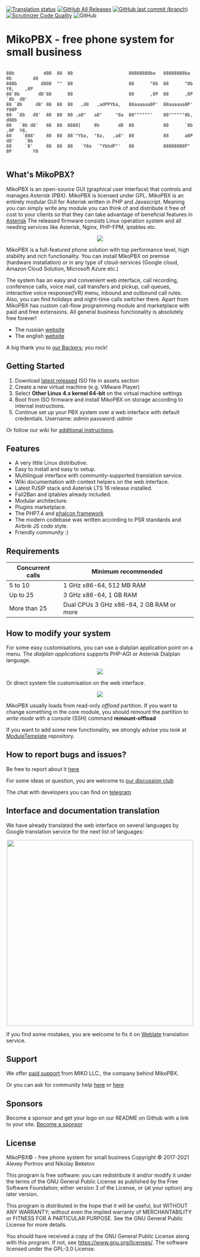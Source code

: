 [![Translation status](https://weblate.mikopbx.com/widgets/mikopbx/-/admin-web-interface/svg-badge.svg)](https://weblate.mikopbx.com/engage/mikopbx/?utm_source=widget)
[![GitHub All Releases](https://img.shields.io/github/downloads/mikopbx/core/total)](https://github.com/mikopbx/Core/releases)
[![GitHub last commit (branch)](https://img.shields.io/github/last-commit/mikopbx/core/develop?label=last%20commit%20on%20develop)](https://github.com/mikopbx/Core/tree/develop)
[![Scrutinizer Code Quality](https://scrutinizer-ci.com/g/mikopbx/Core/badges/quality-score.png?b=develop)](https://scrutinizer-ci.com/g/mikopbx/Core/?branch=develop)
![GitHub](https://img.shields.io/github/license/mikopbx/core)
# MikoPBX - free phone system for small business

```

88b           d88  88  88                     88888888ba   88888888ba  8b        d8
888b         d888  ""  88                     88      "8b  88      "8b  Y8,    ,8P
88`8b       d8'88      88                     88      ,8P  88      ,8P   `8b  d8'
88 `8b     d8' 88  88  88   ,d8   ,adPPYba,   88aaaaaa8P'  88aaaaaa8P'     Y88P
88  `8b   d8'  88  88  88 ,a8"   a8"     "8a  88""""""'    88""""""8b,     d88b
88   `8b d8'   88  88  8888[     8b       d8  88           88      `8b   ,8P  Y8,
88    `888'    88  88  88`"Yba,  "8a,   ,a8"  88           88      a8P  d8'    `8b
88     `8'     88  88  88   `Y8a  `"YbbdP"'   88           88888888P"  8P        Y8


```

## What's MikoPBX?

MikoPBX is an open-source GUI (graphical user interface) that controls and manages Asterisk (PBX). MikoPBX is licensed under GPL. MikoPBX is an entirely modular GUI for Asterisk written in PHP and Javascript. Meaning you can simply write any module you can think of and distribute it free of cost to your clients so that they can take advantage of beneficial features in [Asterisk](http://www.asterisk.org/ "Asterisk Home Page") 
The released firmware consists Linux operation system and all needing services like Asterisk, Nginx, PHP-FPM, iptables etc.


<p align="center">
    <a href="https://www.mikopbx.com">
        <img src="https://github.com/mikopbx/assets/raw/master/img/screenshots/ExtensionsList.png"/>
    </a>
</p>

MikoPBX is a full-featured phone solution with top performance level, high stability and rich functionality. You can install MikoPBX on premise (hardware installation) or in any type of cloud-services (Google cloud, Amazon Cloud Solution, Microsoft Azure etc.)

The system has an easy and convenient web interface, call recording, conference calls, voice mail, call transfers and pickup, call queues, interactive voice response(IVR) menu, inbound and outbound call rules. Also, you can find holidays and night-time calls switcher there. Apart from MikoPBX has custom call-flow programming module and marketplace with paid and free extensions. All general business functionality is absolutely free forever!

* The russian [website](https://www.mikopbx.ru)
* The english [website](https://www.mikopbx.com)

A big thank you to [our Backers](https://github.com/mikopbx/Core/blob/master/BACKERS.md); you rock!

## Getting Started
1. Download [latest released](https://github.com/mikopbx/Core/releases/latest) ISO file in assets section
2. Create a new virtual machine (e.g. VMware Player)
3. Select **Other Linux 4.x kernel 64-bit** on the virtual machine settings
4. Boot from ISO firmware and install MikoPBX on storage according to internal instructions.
5. Continue set up your PBX system over a web interface with default credentials. Username: *admin*  password: *admin*

Or follow our wiki for [additional instructions](https://wiki.mikopbx.com/en:setup#live_cd).

## Features
* A very little Linux distributive.
* Easy to install and easy to setup.
* Multilingual interface with community-supported translation service.
* Wiki documentation with context helpers on the web interface.
* Latest PJSIP stack and Asterisk LTS 16 release installed.
* Fail2Ban and iptables already included.
* Modular architecture.
* Plugins marketplace.
* The PHP7.4 and [phalcon framework](https://phalcon.io)
* The modern codebase was written according to PSR standards and Airbnb JS code style.
* Friendly community :)

## Requirements
Concurrent calls | Minimum recommended
------------ | -------------
5 to 10 | 1 GHz x86-64, 512 MB RAM
Up to 25 | 3 GHz x86-64, 1 GB RAM
More than 25 | Dual CPUs 3 GHz x86-64, 2 GB RAM or more

## How to modify your system
For some easy customisations, you can use a dialplan application point on a menu. The *dialplan applications* supports PHP-AGI or Asterisk Dialplan language.
 <p align="center">
     <img src="https://github.com/mikopbx/assets/raw/master/img/screenshots/ApplicationEditor.png"/>
 </p>

Or direct system file customisation on the web interface.
<p align="center">
<img src="https://github.com/mikopbx/assets/raw/master/img/screenshots/SystemFileCustomization.png"/>
</p>

MikoPBX usually loads from read-only *offload* partition. If you want to change something in the core module, you should remount the partition to *write mode* with a console (SSH) command **remount-offload**

If you want to add some new functionality, we strongly advise you look at [ModuleTemplate](https://github.com/mikopbx/ModuleTemplate) repository.

## How to report bugs and issues?
Be free to report about it [here](https://github.com/mikopbx/Core/issues)

For some ideas or question, you are welcome to  [our discussion club](https://github.com/mikopbx/Core/discussions)

The chat with developers you can find on [telegram](https://t.me/mikopbx_dev)

## Interface and documentation translation
We have already translated the web interface on several languages by Google translation service for the next list of languages:
<p align="center">
<img src="https://github.com/mikopbx/assets/raw/master/img/screenshots/LanguageSettings2.png" height="500"/>
</p>

If you find some mistakes, you are welcome to fix it on [Weblate](https://weblate.mikopbx.com) translation service.

## Support
We offer [paid support](https://www.mikopbx.com/support/) from MIKO LLC., the company behind  MikoPBX.

Or you can ask for community help [here](https://github.com/mikopbx/Core/discussions) or [here](https://qa.askozia.ru)

## Sponsors
Become a sponsor and get your logo on our README on Github with a link to your site. [Become a sponsor](https://patreon.com/mikopbx)

## License
MikoPBX© - free phone system for small business
Copyright © 2017-2021 Alexey Portnov and Nikolay Beketov

This program is free software: you can redistribute it and/or modify
it under the terms of the GNU General Public License as published by
the Free Software Foundation; either version 3 of the License, or
(at your option) any later version.

This program is distributed in the hope that it will be useful,
but WITHOUT ANY WARRANTY; without even the implied warranty of
MERCHANTABILITY or FITNESS FOR A PARTICULAR PURPOSE.  See the
GNU General Public License for more details.

You should have received a copy of the GNU General Public License along with this program.
If not, see <https://www.gnu.org/licenses/>.
The software licensed under the GPL-3.0 License.
